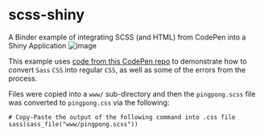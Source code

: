 # scss-shiny
A Binder example of integrating SCSS (and HTML) from CodePen into a Shiny Application
![image](https://user-images.githubusercontent.com/5749465/109400237-c4971d80-7904-11eb-81ce-13887f6383cc.png)

This example uses [code from this CodePen repo](https://codepen.io/amit_sheen/pen/PobQjMX) to demonstrate how to convert `Sass` `CSS` into regular `CSS`, as well as some of the errors from the process.

Files were copied into a `www/` sub-directory and then the `pingpong.scss` file was converted to `pingpong.css` via the following:

```
# Copy-Paste the output of the following command into .css file
sass(sass_file("www/pingpong.scss"))
```


